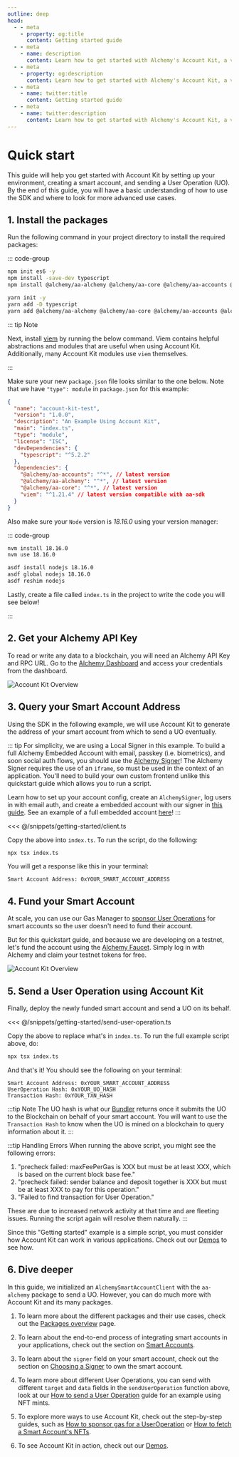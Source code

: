 ```yaml
---
outline: deep
head:
  - - meta
    - property: og:title
      content: Getting started guide
  - - meta
    - name: description
      content: Learn how to get started with Alchemy's Account Kit, a vertically integrated stack for building apps that support ERC-4337 and ERC-6900.
  - - meta
    - property: og:description
      content: Learn how to get started with Alchemy's Account Kit, a vertically integrated stack for building apps that support ERC-4337 and ERC-6900.
  - - meta
    - name: twitter:title
      content: Getting started guide
  - - meta
    - name: twitter:description
      content: Learn how to get started with Alchemy's Account Kit, a vertically integrated stack for building apps that support ERC-4337 and ERC-6900.
---
```


# Quick start

This guide will help you get started with Account Kit by setting up your environment, creating a smart account, and sending a User Operation (UO). By the end of this guide, you will have a basic understanding of how to use the SDK and where to look for more advanced use cases.

## 1. Install the packages

Run the following command in your project directory to install the required packages:

::: code-group

```bash [npm]
npm init es6 -y
npm install -save-dev typescript
npm install @alchemy/aa-alchemy @alchemy/aa-core @alchemy/aa-accounts @alchemy/aa-signers viem
```

```bash [yarn]
yarn init -y
yarn add -D typescript
yarn add @alchemy/aa-alchemy @alchemy/aa-core @alchemy/aa-accounts @alchemy/aa-signers viem
```

::: tip Note

Next, install [viem](https://viem.sh/) by running the below command. Viem contains helpful abstractions and modules that are useful when using Account Kit. Additionally, many Account Kit modules use `viem` themselves.

:::

Make sure your new `package.json` file looks similar to the one below. Note that we have `"type": module` in `package.json` for this example:

```json [package.json]
{
  "name": "account-kit-test",
  "version": "1.0.0",
  "description": "An Example Using Account Kit",
  "main": "index.ts",
  "type": "module",
  "license": "ISC",
  "devDependencies": {
    "typescript": "^5.2.2"
  },
  "dependencies": {
    "@alchemy/aa-accounts": "^*", // latest version
    "@alchemy/aa-alchemy": "^*", // latest version
    "@alchemy/aa-core": "^*", // latest version
    "viem": "^1.21.4" // latest version compatible with aa-sdk
  }
}
```

Also make sure your `Node` version is _18.16.0_ using your version manager:

::: code-group

```bash [nvm]
nvm install 18.16.0
nvm use 18.16.0
```

```bash [asdf]
asdf install nodejs 18.16.0
asdf global nodejs 18.16.0
asdf reshim nodejs
```

Lastly, create a file called `index.ts` in the project to write the code you will see below!

:::

## 2. Get your Alchemy API Key

To read or write any data to a blockchain, you will need an Alchemy API Key and RPC URL. Go to the [Alchemy Dashboard](https://dashboard.alchemy.com/signup/?a=aa-docs) and access your credentials from the dashboard.

<img src="/images/alchemy-dashboard.png" width="auto" height="auto" alt="Account Kit Overview" style="display: block; margin: auto;">

## 3. Query your Smart Account Address

Using the SDK in the following example, we will use Account Kit to generate the address of your smart account from which to send a UO eventually.

::: tip
For simplicity, we are using a Local Signer in this example. To build a full Alchemy Embedded Account with email, passkey (i.e. biometrics), and soon social auth flows, you should use the [Alchemy Signer](/signers/alchemy-signer)! The Alchemy Signer requires the use of an `iframe`, so must be used in the context of an application. You'll need to build your own custom frontend unlike this quickstart guide which allows you to run a script.

Learn how to set up your account config, create an `AlchemySigner`, log users in with email auth, and create a embedded account with our signer in [this guide](/signers/alchemy-signer). See an example of a full embedded account [here](https://github.com/alchemyplatform/embedded-accounts-demo.git)!
:::

<<< @/snippets/getting-started/client.ts

Copy the above into `index.ts`. To run the script, do the following:

```bash
npx tsx index.ts
```

You will get a response like this in your terminal:

```
Smart Account Address: 0xYOUR_SMART_ACCOUNT_ADDRESS
```

## 4. Fund your Smart Account

At scale, you can use our Gas Manager to [sponsor User Operations](/using-smart-accounts/sponsoring-gas/gas-manager) for smart accounts so the user doesn't need to fund their account.

But for this quickstart guide, and because we are developing on a testnet, let's fund the account using the [Alchemy Faucet](https://sepoliafaucet.com). Simply log in with Alchemy and claim your testnet tokens for free.

<img src="/images/alchemy-faucet.png" width="auto" height="auto" alt="Account Kit Overview" style="display: block; margin: auto;">

## 5. Send a User Operation using Account Kit

Finally, deploy the newly funded smart account and send a UO on its behalf.

<<< @/snippets/getting-started/send-user-operation.ts

Copy the above to replace what's in `index.ts`. To run the full example script above, do:

```bash
npx tsx index.ts
```

And that's it! You should see the following on your terminal:

```
Smart Account Address: 0xYOUR_SMART_ACCOUNT_ADDRESS
UserOperation Hash: 0xYOUR_UO_HASH
Transaction Hash: 0xYOUR_TXN_HASH
```

:::tip Note
The UO hash is what our [Bundler](https://github.com/alchemyplatform/rundler) returns once it submits the UO to the Blockchain on behalf of your smart account.
You will want to use the `Transaction Hash` to know when the UO is mined on a blockchain to query information about it.
:::

:::tip Handling Errors
When running the above script, you might see the following errors:

1. "precheck failed: maxFeePerGas is XXX but must be at least XXX, which is based on the current block base fee."
2. "precheck failed: sender balance and deposit together is XXX but must be at least XXX to pay for this operation."
3. "Failed to find transaction for User Operation."

These are due to increased network activity at that time and are fleeting issues. Running the script again will resolve them naturally.
:::

Since this "Getting started" example is a simple script, you must consider how Account Kit can work in various applications. Check out our [Demos](/overview/demos) to see how.

## 6. Dive deeper

In this guide, we initialized an `AlchemySmartAccountClient` with the `aa-alchemy` package to send a UO. However, you can do much more with Account Kit and its many packages.

1. To learn more about the different packages and their use cases, check out the [Packages overview](/packages/) page.

2. To learn about the end-to-end process of integrating smart accounts in your applications, check out the section on [Smart Accounts](/smart-accounts/).

3. To learn about the `signer` field on your smart account, check out the section on [Choosing a Signer](/signers/choosing-a-signer) to own the smart account.

4. To learn more about different User Operations, you can send with different `target` and `data` fields in the `sendUserOperation` function above, look at our [How to send a User Operation](/using-smart-accounts/send-user-operations) guide for an example using NFT mints.

5. To explore more ways to use Account Kit, check out the step-by-step guides, such as [How to sponsor gas for a UserOperation](/using-smart-accounts/sponsoring-gas/gas-manager) or [How to fetch a Smart Account's NFTs](/using-smart-accounts/enhanced-apis/nft).

6. To see Account Kit in action, check out our [Demos](/overview/demos).
